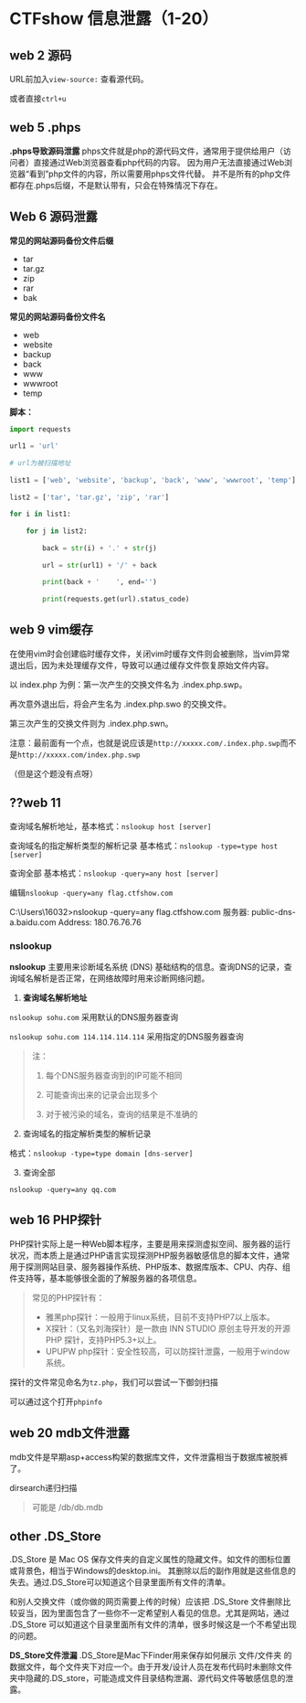 # CTFshow 信息泄露（1-20）

## web 2 源码

URL前加入`view-source:`    查看源代码。

或者直接`ctrl+u`





## web 5 .phps

**.phps导致源码泄露**
 phps文件就是php的源代码文件，通常用于提供给用户（访问者）直接通过Web浏览器查看php代码的内容。
 因为用户无法直接通过Web浏览器“看到”php文件的内容，所以需要用phps文件代替。
 并不是所有的php文件都存在.phps后缀，不是默认带有，只会在特殊情况下存在。





## Web 6 源码泄露

**常见的网站源码备份文件后缀**

- tar
- tar.gz
- zip
- rar
- bak

**常见的网站源码备份文件名**
- web
- website
- backup
- back
- www
- wwwroot
- temp

**脚本：**

```python
import requests
 
url1 = 'url'
 
# url为被扫描地址
 
list1 = ['web', 'website', 'backup', 'back', 'www', 'wwwroot', 'temp']
 
list2 = ['tar', 'tar.gz', 'zip', 'rar']
 
for i in list1:
 
    for j in list2:
 
        back = str(i) + '.' + str(j)
 
        url = str(url1) + '/' + back
 
        print(back + '    ', end='')
 
        print(requests.get(url).status_code)
```





## web 9 vim缓存

在使用vim时会创建临时缓存文件，关闭vim时缓存文件则会被删除，当vim异常退出后，因为未处理缓存文件，导致可以通过缓存文件恢复原始文件内容。

以 index.php 为例：第一次产生的交换文件名为 .index.php.swp。

再次意外退出后，将会产生名为 .index.php.swo 的交换文件。

第三次产生的交换文件则为 .index.php.swn。

注意：最前面有一个点，也就是说应该是`http://xxxxx.com/.index.php.swp`而不是`http://xxxxx.com/index.php.swp`

（但是这个题没有点呀）





## ??web 11

查询域名解析地址，基本格式：`nslookup host [server]`

查询域名的指定解析类型的解析记录 基本格式：`nslookup -type=type host [server]`

查询全部 基本格式：`nslookup -query=any host [server]`

编辑`nslookup -query=any flag.ctfshow.com`

C:\Users\16032>nslookup -query=any flag.ctfshow.com 服务器:  public-dns-a.baidu.com Address:  180.76.76.76



### nslookup

**nslookup** 主要用来诊断域名系统 (DNS) 基础结构的信息。查询DNS的记录，查询域名解析是否正常，在网络故障时用来诊断网络问题。

1. **查询域名解析地址**

`nslookup sohu.com` 采用默认的DNS服务器查询

`nslookup sohu.com 114.114.114.114` 采用指定的DNS服务器查询

> 注：
>
> 1. 每个DNS服务器查询到的IP可能不相同
>
> 2. 可能查询出来的记录会出现多个
>
> 3. 对于被污染的域名，查询的结果是不准确的

2.  查询域名的指定解析类型的解析记录

格式：`nslookup -type=type domain [dns-server]`

3. 查询全部

`nslookup -query=any qq.com`





## web 16 PHP探针

PHP探针实际上是一种Web脚本程序，主要是用来探测虚拟空间、服务器的运行状况，而本质上是通过PHP语言实现探测PHP服务器敏感信息的脚本文件，通常用于探测网站目录、服务器操作系统、PHP版本、数据库版本、CPU、内存、组件支持等，基本能够很全面的了解服务器的各项信息。

> 常见的PHP探针有：
>
> - 雅黑php探针：一般用于linux系统，目前不支持PHP7以上版本。
> - X探针：（又名刘海探针）是一款由 INN STUDIO 原创主导开发的开源 PHP 探针，支持PHP5.3+以上。
> - UPUPW php探针：安全性较高，可以防探针泄露，一般用于window系统。

探针的文件常见命名为`tz.php`，我们可以尝试一下御剑扫描

可以通过这个打开`phpinfo`





## web 20  mdb文件泄露

 mdb文件是早期asp+access构架的数据库文件，文件泄露相当于数据库被脱裤了。

dirsearch递归扫描

> 可能是 /db/db.mdb
>





## other .DS_Store

.DS_Store 是 Mac OS 保存文件夹的自定义属性的隐藏文件。如文件的图标位置或背景色，相当于Windows的desktop.ini。 其删除以后的副作用就是这些信息的失去。通过.DS_Store可以知道这个目录里面所有文件的清单。	

和别人交换文件（或你做的网页需要上传的时候）应该把 .DS_Store 文件删除比较妥当，因为里面包含了一些你不一定希望别人看见的信息。尤其是网站，通过 .DS_Store 可以知道这个目录里面所有文件的清单，很多时候这是一个不希望出现的问题。

**DS_Store文件泄漏**
.DS_Store是Mac下Finder用来保存如何展示 文件/文件夹 的数据文件，每个文件夹下对应一个。由于开发/设计人员在发布代码时未删除文件夹中隐藏的.DS_store，可能造成文件目录结构泄漏、源代码文件等敏感信息的泄露。
